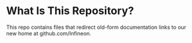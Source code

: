 # What Is This Repository?

This repo contains files that redirect old-form documentation links to our new home at github.com/Infineon.
